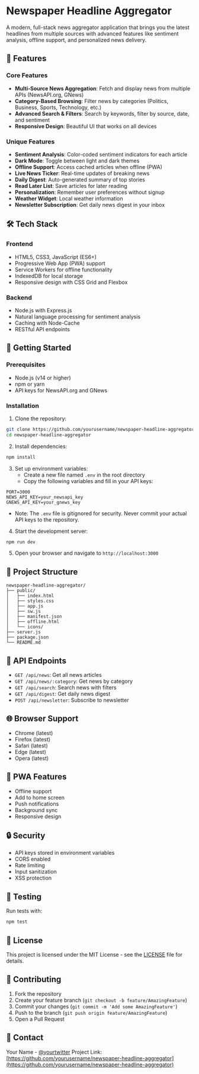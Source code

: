 # Newspaper Headline Aggregator

A modern, full-stack news aggregator application that brings you the latest headlines from multiple sources with advanced features like sentiment analysis, offline support, and personalized news delivery.

## 🌟 Features

### Core Features
- **Multi-Source News Aggregation**: Fetch and display news from multiple APIs (NewsAPI.org, GNews)
- **Category-Based Browsing**: Filter news by categories (Politics, Business, Sports, Technology, etc.)
- **Advanced Search & Filters**: Search by keywords, filter by source, date, and sentiment
- **Responsive Design**: Beautiful UI that works on all devices

### Unique Features
- **Sentiment Analysis**: Color-coded sentiment indicators for each article
- **Dark Mode**: Toggle between light and dark themes
- **Offline Support**: Access cached articles when offline (PWA)
- **Live News Ticker**: Real-time updates of breaking news
- **Daily Digest**: Auto-generated summary of top stories
- **Read Later List**: Save articles for later reading
- **Personalization**: Remember user preferences without signup
- **Weather Widget**: Local weather information
- **Newsletter Subscription**: Get daily news digest in your inbox

## 🛠️ Tech Stack

### Frontend
- HTML5, CSS3, JavaScript (ES6+)
- Progressive Web App (PWA) support
- Service Workers for offline functionality
- IndexedDB for local storage
- Responsive design with CSS Grid and Flexbox

### Backend
- Node.js with Express.js
- Natural language processing for sentiment analysis
- Caching with Node-Cache
- RESTful API endpoints

## 🚀 Getting Started

### Prerequisites
- Node.js (v14 or higher)
- npm or yarn
- API keys for NewsAPI.org and GNews

### Installation

1. Clone the repository:
```bash
git clone https://github.com/yourusername/newspaper-headline-aggregator.git
cd newspaper-headline-aggregator
```

2. Install dependencies:
```bash
npm install
```

3. Set up environment variables:
   - Create a new file named `.env` in the root directory
   - Copy the following variables and fill in your API keys:
```env
PORT=3000
NEWS_API_KEY=your_newsapi_key
GNEWS_API_KEY=your_gnews_key
```
   - Note: The `.env` file is gitignored for security. Never commit your actual API keys to the repository.

4. Start the development server:
```bash
npm run dev
```

5. Open your browser and navigate to `http://localhost:3000`

## 📁 Project Structure

```
newspaper-headline-aggregator/
├── public/
│   ├── index.html
│   ├── styles.css
│   ├── app.js
│   ├── sw.js
│   ├── manifest.json
│   ├── offline.html
│   └── icons/
├── server.js
├── package.json
└── README.md
```

## 🔧 API Endpoints

- `GET /api/news`: Get all news articles
- `GET /api/news/:category`: Get news by category
- `GET /api/search`: Search news with filters
- `GET /api/digest`: Get daily news digest
- `POST /api/newsletter`: Subscribe to newsletter

## 🌐 Browser Support

- Chrome (latest)
- Firefox (latest)
- Safari (latest)
- Edge (latest)
- Opera (latest)

## 📱 PWA Features

- Offline support
- Add to home screen
- Push notifications
- Background sync
- Responsive design

## 🔒 Security

- API keys stored in environment variables
- CORS enabled
- Rate limiting
- Input sanitization
- XSS protection

## 🧪 Testing

Run tests with:
```bash
npm test
```

## 📝 License

This project is licensed under the MIT License - see the [LICENSE](LICENSE) file for details.

## 🤝 Contributing

1. Fork the repository
2. Create your feature branch (`git checkout -b feature/AmazingFeature`)
3. Commit your changes (`git commit -m 'Add some AmazingFeature'`)
4. Push to the branch (`git push origin feature/AmazingFeature`)
5. Open a Pull Request

## 📧 Contact

Your Name - [@yourtwitter](https://twitter.com/yourtwitter)
Project Link: [https://github.com/yourusername/newspaper-headline-aggregator](https://github.com/yourusername/newspaper-headline-aggregator)
